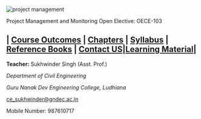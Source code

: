 ![project management](https://user-images.githubusercontent.com/58685448/230455107-6ec05dbc-ec7d-4fdc-a2cd-abec2ed7b702.jpg)

Project Management and Monitoring
Open Elective: OECE-103

| [Course Outcomes](CO.md) | [Chapters](Chapters.md) | [Syllabus](https://ce.gndec.ac.in/sites/default/files/BTech_2018_12_05_2022.pdf) | [Reference Books](RB.md) | [Contact US](mailto:ce_sukhwinder@gndec.ac.in)|[Learning Material](LM.md)|
-----------------------------------------------------------------------------------------------------------------------------------
**Teacher:** Sukhwinder Singh (Asst. Prof.)

*Department of Civil Engineering*

*Guru Nanak Dev Engineering College, Ludhiana*

ce_sukhwinder@gndec.ac.in

Mobile Number: 987610717

